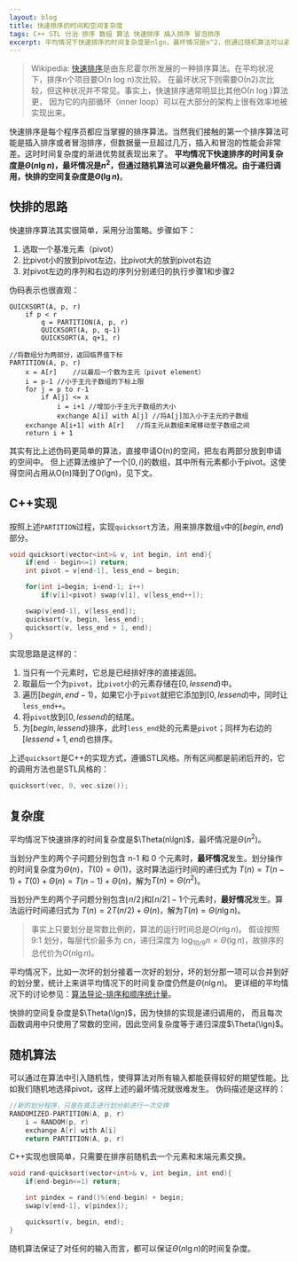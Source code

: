 ```yaml
---
layout: blog
title: 快速排序的时间和空间复杂度
tags: C++ STL 分治 排序 数组 算法 快速排序 插入排序 冒泡排序
excerpt: 平均情况下快速排序的时间复杂度是nlgn，最坏情况是n^2，但通过随机算法可以避免最坏情况。由于递归调用，快排的空间复杂度是lgn。
---
```


> Wikipedia: [快速排序][qsort]是由东尼霍尔所发展的一种排序算法。在平均状况下，排序n个项目要Ο(n log n)次比较。
> 在最坏状况下则需要Ο(n2)次比较，但这种状况并不常见。事实上，快速排序通常明显比其他Ο(n log )算法更，
> 因为它的内部循环（inner loop）可以在大部分的架构上很有效率地被实现出来。

快速排序是每个程序员都应当掌握的排序算法。当然我们接触的第一个排序算法可能是插入排序或者冒泡排序，但数据量一旦超过几万，插入和冒泡的性能会非常差。这时时间复杂度的渐进优势就表现出来了。
**平均情况下快速排序的时间复杂度是$\Theta(n\lg n)$，最坏情况是$n^2$，但通过随机算法可以避免最坏情况。由于递归调用，快排的空间复杂度是$\Theta(\lg n)$**。

<!--more-->

## 快排的思路

快速排序算法其实很简单，采用分治策略。步骤如下：

1. 选取一个基准元素（pivot）
2. 比pivot小的放到pivot左边，比pivot大的放到pivot右边
3. 对pivot左边的序列和右边的序列分别递归的执行步骤1和步骤2

伪码表示也很直观：

```
QUICKSORT(A, p, r)
    if p < r    
        q = PARTITION(A, p, r)
        QUICKSORT(A, p, q-1)
        QUICKSORT(A, q+1, r)

//将数组分为两部分，返回临界值下标
PARTITION(A, p, r)
    x = A[r]    //以最后一个数为主元（pivot element）
    i = p-1 //小于主元子数组的下标上限
    for j = p to r-1
        if A[j] <= x
            i = i+1 //增加小于主元子数组的大小
            exchange A[i] with A[j] //将A[j]加入小于主元的子数组
    exchange A[i+1] with A[r]   //将主元从数组末尾移动至子数组之间
    return i + 1
```

其实有比上述伪码更简单的算法，直接申请O(n)的空间，把左右两部分放到申请的空间中。
但上述算法维护了一个$[0, i]$的数组，其中所有元素都小于pivot。这使得空间占用从O(n)降到了O(lgn)，见下文。

## C++实现 

按照上述`PARTITION`过程，实现`quicksort`方法，用来排序数组`v`中的$[ begin, end )$部分。

```cpp
void quicksort(vector<int>& v, int begin, int end){
    if(end - begin<=1) return;
    int pivot = v[end-1], less_end = begin;

    for(int i=begin; i<end-1; i++)
        if(v[i]<pivot) swap(v[i], v[less_end++]);

    swap(v[end-1], v[less_end]);
    quicksort(v, begin, less_end);
    quicksort(v, less_end + 1, end);
}
```

实现思路是这样的：

1. 当只有一个元素时，它总是已经排好序的直接返回。
2. 取最后一个为`pivot`，比`pivot`小的元素存储在$[ 0, lessend )$中。
3. 遍历$[ begin, end-1 )$，如果它小于`pivot`就把它添加到$[ 0, lessend )$中，同时让`less_end++`。
4. 将`pivot`放到$[ 0, lessend )$的结尾。
5. 为$[ begin, lessend )$排序，此时`less_end`处的元素是`pivot`；同样为右边的$[ lessend + 1, end )$也排序。

上述`quicksort`是C++的实现方式，遵循STL风格。所有区间都是前闭后开的，它的调用方法也是STL风格的：

```cpp
quicksort(vec, 0, vec.size());
```

## 复杂度

平均情况下快速排序的时间复杂度是$\Theta(n\lgn)$，最坏情况是$\Theta(n^2)$。

当划分产生的两个子问题分别包含 n-1 和 0 个元素时，**最坏情况**发生。划分操作的时间复杂度为$\Theta(n)$，$T(0)=\Theta(1)$，这时算法运行时间的递归式为
$T(n) = T(n-1) + T(0) + \Theta(n) = T(n-1) + \Theta(n)$，解为$T(n) = \Theta(n^2)$。

当划分产生的两个子问题分别包含$\lfloor n/2 \rfloor$和$\lceil n/2 \rceil-1$个元素时，**最好情况**发生。算法运行时间递归式为
$T(n) = 2T(n/2) + \Theta(n)$，解为$T(n) = \Theta(n\lg n)$。

> 事实上只要划分是常数比例的，算法的运行时间总是$O(n\lg n)$。 假设按照 9:1 划分，每层代价最多为 cn，递归深度为 $\log_{10/9}n = \Theta(\lg n)$，故排序的总代价为$O(n\lg n)$。

平均情况下，比如一次坏的划分接着一次好的划分，坏的划分那一项可以合并到好的划分里，统计上来讲平均情况下的时间复杂度仍然是$\Theta(n\lg n)$。
更详细的平均情况下的讨论参见：[算法导论-排序和顺序统计量][intro2algo]。

快排的空间复杂度是$\Theta(\lgn)$，因为快排的实现是递归调用的， 而且每次函数调用中只使用了常数的空间，因此空间复杂度等于递归深度$\Theta(\lgn)$。

## 随机算法

可以通过在算法中引入随机性，使得算法对所有输入都能获得较好的期望性能。比如我们随机地选择pivot，这样上述的最坏情况就很难发生。
伪码描述是这样的：

```cpp
//新的划分程序，只是在真正进行划分前进行一次交换
RANDOMIZED-PARTITION(A, p, r)
	i = RANDOM(p, r)
	exchange A[r] with A[i]
	return PARTITION(A, p, r)
```

C++实现也很简单，只需要在排序前随机去一个元素和末端元素交换。

```cpp
void rand-quicksort(vector<int>& v, int begin, int end){
    if(end-begin<=1) return;

    int pindex = rand()%(end-begin) + begin;
    swap(v[end-1], v[pindex]);

    quicksort(v, begin, end);
}
```

随机算法保证了对任何的输入而言，都可以保证$\Theta(n\lg n)$的时间复杂度。

[qsort]: https://zh.wikipedia.org/wiki/%E5%BF%AB%E9%80%9F%E6%8E%92%E5%BA%8F
[intro2algo]: /2015/11/16/algo-sorting.html
